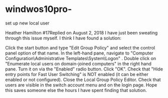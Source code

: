 # windwos10pro-
set up new local user

Heather Hamilton #17Replied on August 2, 2018
I have just been sweating through this issue myself.  I think I have found a solution:

Click the start button and type "Edit Group Policy" and select the control panel option of that name.
In the left-hand pane, navigate to "Computer Configuration\Administrative Templates\System\Logon" .
Double click on "Enumerate local users on domain-joined computers" in the right hand pane.
Turn it on via the "Enabled" radio button.
Click "OK".
Check that "Hide entry points for Fast User Switching" is NOT enabled (it can be either enabled or not configured).
Close the Local Group Policy Editor.
Check that users are visible in the switch account menu and on the login page.
Hope this saves someone else the hours I have spent finding that solution.
